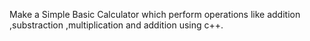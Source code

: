 Make a Simple Basic Calculator which perform operations like addition ,substraction ,multiplication and addition using c++.
